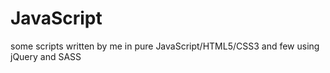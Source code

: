 # JavaScript
some scripts written by me in pure JavaScript/HTML5/CSS3 and few using jQuery and SASS
